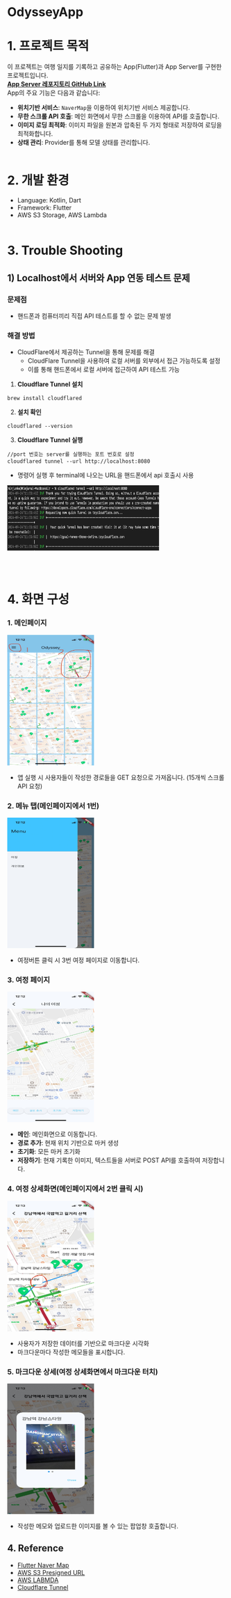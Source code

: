# OdysseyApp

# 1. 프로젝트 목적
이 프로젝트는 여행 일지를 기록하고 공유하는 App(Flutter)과 App Server를 구현한 프로젝트입니다.</br>
**[App Server 레포지토리 GitHub Link](https://github.com/gominnam/OdysseyLog)**</br>
App의 주요 기능은 다음과 같습니다:

- **위치기반 서비스**: `NaverMap`을 이용하여 위치기반 서비스 제공합니다.
- **무한 스크롤 API 호출**: 메인 화면에서 무한 스크롤을 이용하여 API를 호출합니다.
- **이미지 로딩 최적화**: 이미지 파일을 원본과 압축된 두 가지 형태로 저장하여 로딩을 최적화합니다.
- **상태 관리**: Provider를 통해 모델 상태를 관리합니다.
</br></br>

# 2. 개발 환경

- Language: Kotlin, Dart
- Framework: Flutter
- AWS S3 Storage, AWS Lambda
</br></br>


# 3. Trouble Shooting

## 1) Localhost에서 서버와 App 연동 테스트 문제

### 문제점
- 핸드폰과 컴퓨터끼리 직접 API 테스트를 할 수 없는 문제 발생

### 해결 방법
- CloudFlare에서 제공하는 Tunnel을 통해 문제를 해결
  - CloudFlare Tunnel을 사용하여 로컬 서버를 외부에서 접근 가능하도록 설정
  - 이를 통해 핸드폰에서 로컬 서버에 접근하여 API 테스트 가능


1. **Cloudflare Tunnel 설치**
```shell
brew install cloudflared
```

2. **설치 확인**
```shell
cloudflared --version
```

3. **Cloudflare Tunnel 실행**
```shell
//port 번호는 server를 실행하는 포트 번호로 설정
cloudflared tunnel --url http://localhost:8080
```

- 명령어 실행 후 terminal에 나오는 URL을 핸드폰에서 api 호출시 사용

<img src="screenshots/cloudflare_tunnel.png" alt="structure" width="350" height="150"/></br>

</br></br>


# 4. 화면 구성

### 1. 메인페이지

 <img src="screenshots/odyssey_main_screen.jpeg" alt="structure" width="200" height="300"/></br>

- 앱 실행 시 사용자들이 작성한 경로들을 GET 요청으로 가져옵니다. (15개씩 스크롤 API 요청)

### 2. 메뉴 탭(메인페이지에서 1번)

<img src="screenshots/odyssey_main_menu_screen.jpeg" alt="structure" width="200" height="300"/></br>

- 여정버튼 클릭 시 3번 여정 페이지로 이동합니다.

### 3. 여정 페이지

 <img src="screenshots/odyssey_route_create_screen.jpeg" alt="structure" width="200" height="300"/></br>

 - **메인**: 메인화면으로 이동합니다.
 - **경로 추가**: 현재 위치 기반으로 마커 생성
 - **초기화**: 모든 마커 초기화
 - **저장하기**: 현재 기록한 이미지, 텍스트들을 서버로 POST API를 호출하여 저장합니다.

### 4. 여정 상세화면(메인페이지에서 2번 클릭 시)

 <img src="screenshots/odyssey_route_detail_screen.jpeg" alt="structure" width="200" height="300"/></br>

- 사용자가 저장한 데이터를 기반으로 마크다운 시각화
- 마크다운마다 작성한 메모들을 표시합니다.


### 5. 마크다운 상세(여정 상세화면에서 마크다운 터치)

  <img src="screenshots/odyssey_mark_detail_screen.jpeg" alt="structure" width="200" height="300"/></br>

  - 작성한 메모와 업로드한 이미지를 볼 수 있는 팝업창 호출합니다.

 
 ## 4. Reference


- [Flutter Naver Map](https://note11.dev/flutter_naver_map/)
- [AWS S3 Presigned URL](https://docs.aws.amazon.com/AmazonS3/latest/userguide/PresignedUrlUploadObject.html)
- [AWS LABMDA](https://docs.aws.amazon.com/lambda/latest/dg/welcome.html)
- [Cloudflare Tunnel](https://developers.cloudflare.com/pages/how-to/preview-with-cloudflare-tunnel/)